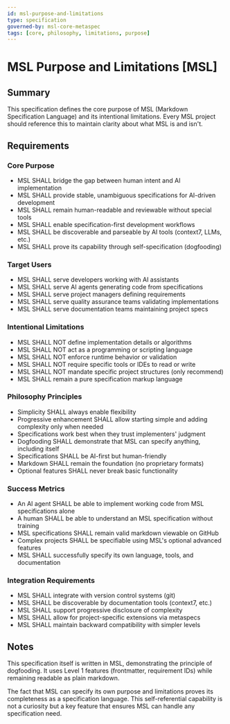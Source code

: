 ```yaml
---
id: msl-purpose-and-limitations
type: specification
governed-by: msl-core-metaspec
tags: [core, philosophy, limitations, purpose]
---
```


# MSL Purpose and Limitations [MSL]

## Summary

This specification defines the core purpose of MSL (Markdown Specification Language) and its intentional limitations. Every MSL project should reference this to maintain clarity about what MSL is and isn't.

## Requirements

### Core Purpose

- MSL SHALL bridge the gap between human intent and AI implementation
- MSL SHALL provide stable, unambiguous specifications for AI-driven development
- MSL SHALL remain human-readable and reviewable without special tools
- MSL SHALL enable specification-first development workflows
- MSL SHALL be discoverable and parseable by AI tools (context7, LLMs, etc.)
- MSL SHALL prove its capability through self-specification (dogfooding)

### Target Users

- MSL SHALL serve developers working with AI assistants
- MSL SHALL serve AI agents generating code from specifications
- MSL SHALL serve project managers defining requirements
- MSL SHALL serve quality assurance teams validating implementations
- MSL SHALL serve documentation teams maintaining project specs

### Intentional Limitations

- MSL SHALL NOT define implementation details or algorithms
- MSL SHALL NOT act as a programming or scripting language
- MSL SHALL NOT enforce runtime behavior or validation
- MSL SHALL NOT require specific tools or IDEs to read or write
- MSL SHALL NOT mandate specific project structures (only recommend)
- MSL SHALL remain a pure specification markup language

### Philosophy Principles

- Simplicity SHALL always enable flexibility
- Progressive enhancement SHALL allow starting simple and adding complexity only when needed
- Specifications work best when they trust implementers' judgment
- Dogfooding SHALL demonstrate that MSL can specify anything, including itself
- Specifications SHALL be AI-first but human-friendly
- Markdown SHALL remain the foundation (no proprietary formats)
- Optional features SHALL never break basic functionality

### Success Metrics

- An AI agent SHALL be able to implement working code from MSL specifications alone
- A human SHALL be able to understand an MSL specification without training
- MSL specifications SHALL remain valid markdown viewable on GitHub
- Complex projects SHALL be specifiable using MSL's optional advanced features
- MSL SHALL successfully specify its own language, tools, and documentation

### Integration Requirements

- MSL SHALL integrate with version control systems (git)
- MSL SHALL be discoverable by documentation tools (context7, etc.)
- MSL SHALL support progressive disclosure of complexity
- MSL SHALL allow for project-specific extensions via metaspecs
- MSL SHALL maintain backward compatibility with simpler levels

## Notes

This specification itself is written in MSL, demonstrating the principle of dogfooding. It uses Level 1 features (frontmatter, requirement IDs) while remaining readable as plain markdown.

The fact that MSL can specify its own purpose and limitations proves its completeness as a specification language. This self-referential capability is not a curiosity but a key feature that ensures MSL can handle any specification need.